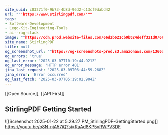 ```yaml
---
site_uuid: c03271f0-9b73-4b8d-96d2-c13cf9dabd42
url: ""'https://www.stirlingpdf.com/'""
tags:
- Software-Development
- Lego-Kit-Engineering-Tools
- ai--rag-stack
image: ""https://cdn.prod.website-files.com/66d2b621cb0b824deff321d0/66da9bff2769115a30bc8f6a_stirling-og-img.png""
site_name: StirlingPDF
title: null
og_screenshot_url: ""https://og-screenshots-prod.s3.amazonaws.com/1366x768/80/false/bd08395c654344bc2215a262612e2f4136be62d4729eb4ed94c80f717fa6b801.jpeg""
og_errors: 'true'
og_last_error: '2025-03-07T10:19:44.921Z'
og_error_message: 'HTTP error 401'
jina_last_request: '2025-03-09T06:44:59.268Z'
jina_error: 'Error occurred'
og_last_fetch: '2025-03-07T05:19:02.904Z'
---
```


[[Open Source]], [[API First]]

## StirlingPDF Getting Started
![[Screenshot 2025-01-22 at 5.29.27 PM_StirlingPDF-GettingStarted.png]]
https://youtu.be/o8N-njA57iQ?si=RaAd8KP5vRWPV3DF
